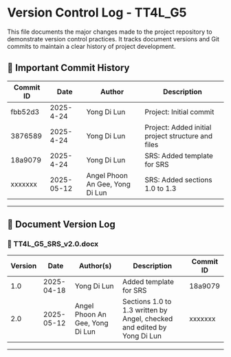 # Version Control Log - TT4L_G5

This file documents the major changes made to the project repository to demonstrate version control practices. It tracks document versions and Git commits to maintain a clear history of project development.

## 📜 Important Commit History

| Commit ID | Date       | Author       | Description |
|-----------|------------|--------------|-------------|
| fbb52d3   | 2025-4-24 | Yong Di Lun     | Project: Initial commit |
| 3876589   | 2025-4-24 | Yong Di Lun      | Project: Added initial project structure and files |
| 18a9079   | 2025-4-24 | Yong Di Lun | SRS: Added template for SRS    |
| xxxxxxx   | 2025-05-12 | Angel Phoon An Gee, Yong Di Lun | SRS: Added sections 1.0 to 1.3 |



---

## 📂 Document Version Log



### 📄 TT4L_G5_SRS_v2.0.docx

| Version | Date       | Author(s)      | Description                | Commit ID |
|---------|------------|-------------|---------------------------|-----------|
| 1.0     | 2025-04-18 | Yong Di Lun | Added template for SRS    | 18a9079   |
| 2.0     | 2025-05-12 | Angel Phoon An Gee, Yong Di Lun | Sections 1.0 to 1.3 written by Angel, checked and edited by Yong Di Lun | xxxxxxx   |


---
